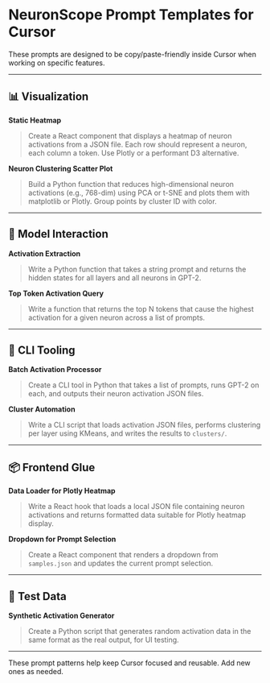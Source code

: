 # NeuronScope Prompt Templates for Cursor

These prompts are designed to be copy/paste-friendly inside Cursor when working on specific features.

---

## 📊 Visualization

**Static Heatmap**
> Create a React component that displays a heatmap of neuron activations from a JSON file. Each row should represent a neuron, each column a token. Use Plotly or a performant D3 alternative.

**Neuron Clustering Scatter Plot**
> Build a Python function that reduces high-dimensional neuron activations (e.g., 768-dim) using PCA or t-SNE and plots them with matplotlib or Plotly. Group points by cluster ID with color.

---

## 🧠 Model Interaction

**Activation Extraction**
> Write a Python function that takes a string prompt and returns the hidden states for all layers and all neurons in GPT-2.

**Top Token Activation Query**
> Write a function that returns the top N tokens that cause the highest activation for a given neuron across a list of prompts.

---

## 🔄 CLI Tooling

**Batch Activation Processor**
> Create a CLI tool in Python that takes a list of prompts, runs GPT-2 on each, and outputs their neuron activation JSON files.

**Cluster Automation**
> Write a CLI script that loads activation JSON files, performs clustering per layer using KMeans, and writes the results to `clusters/`.

---

## 📦 Frontend Glue

**Data Loader for Plotly Heatmap**
> Write a React hook that loads a local JSON file containing neuron activations and returns formatted data suitable for Plotly heatmap display.

**Dropdown for Prompt Selection**
> Create a React component that renders a dropdown from `samples.json` and updates the current prompt selection.

---

## 🧪 Test Data

**Synthetic Activation Generator**
> Create a Python script that generates random activation data in the same format as the real output, for UI testing.

---

These prompt patterns help keep Cursor focused and reusable. Add new ones as needed.